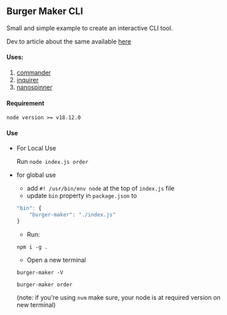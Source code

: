 ## Burger Maker CLI

Small and simple example to create an interactive CLI tool.

Dev.to article about the same available [here](https://dev.to/rohit_ambre/simple-interactive-cli-tool-in-nodejavascript-k17-temp-slug-3909018)

#### Uses: 
1. [commander](https://www.npmjs.com/package/commander)
2. [inquirer](https://www.npmjs.com/package/inquirer)
3. [nanospinner](https://www.npmjs.com/package/nanospinner)

#### Requirement
```shell
node version >= v18.12.0
```

#### Use
- For Local Use
    
    Run `node index.js order`


- for global use
    - add `#! /usr/bin/env node` at the top of `index.js` file
    - update `bin` property in `package.json` to
    ```js
    "bin": {
        "burger-maker": "./index.js"
    }
    ```
    - Run: 
    ```shell
    npm i -g .
    ```
    - Open a new terminal
    ```shell
    burger-maker -V
    ```
    ```shell
    burger-maker order
    ```
    (note: if you're using `nvm` make sure, your node is at required version on new terminal)
